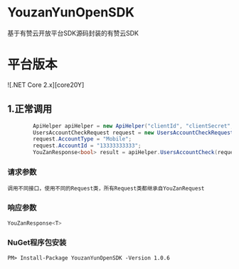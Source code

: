 # YouzanYunOpenSDK
基于有赞云开放平台SDK源码封装的有赞云SDK

# 平台版本
![.NET Core 2.x][core20Y]

## 1.正常调用

```c#
		ApiHelper apiHelper = new ApiHelper("clientId", "clientSecret", grantId);
		UsersAccountCheckRequest request = new UsersAccountCheckRequest();
		request.AccountType = "Mobile";
		request.AccountId = "13333333333";
		YouZanResponse<bool> result = apiHelper.UsersAccountCheck(request);
```

### 请求参数

    调用不同接口，使用不同的Request类，所有Request类都继承自YouZanRequest

### 响应参数

```c#
YouZanResponse<T>
```

### NuGet程序包安装
	
	PM> Install-Package YouzanYunOpenSDK -Version 1.0.6